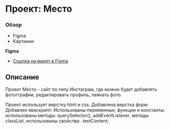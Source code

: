 # Проект: Место

### Обзор

* Figma
* Картинки

**Figma**

* [Ссылка на макет в Figma](https://www.figma.com/file/2cn9N9jSkmxD84oJik7xL7/JavaScript.-Sprint-4?node-id=0%3A1)

## Описание
Проект Место - сайт по типу Инстаграм, где можно будет добавлять фотогграфии, редактировать профиль, лайкать фото.

Проект использует верстку html и css.
Добавлена верстка форм
Добавлен  яваскрипт: 
Использованы переменные, функции и константы.
использованы методы: querySelector(), addEventListener, методы classList.
использованы свойства: .textContent;

